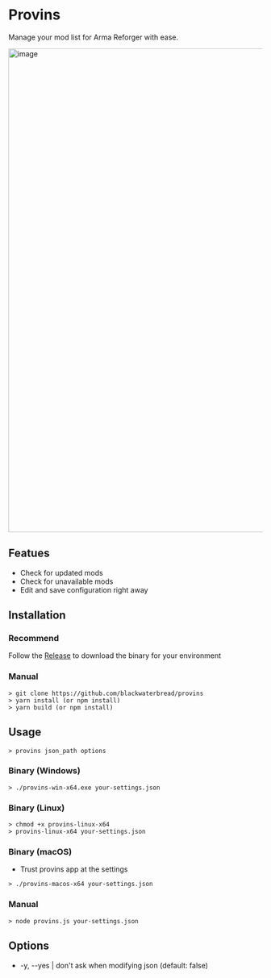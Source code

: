 # Provins
Manage your mod list for Arma Reforger with ease.

<img width="960" alt="image" src="https://github.com/user-attachments/assets/1cd4292a-43b4-4174-aa0a-7051be9b464b">

## Featues
* Check for updated mods
* Check for unavailable mods
* Edit and save configuration right away

## Installation
### Recommend
Follow the [Release](https://github.com/blackwaterbread/provins/releases) to download the binary for your environment

### Manual
```
> git clone https://github.com/blackwaterbread/provins
> yarn install (or npm install)
> yarn build (or npm install)
```

## Usage
```
> provins json_path options
```
### Binary (Windows)
```
> ./provins-win-x64.exe your-settings.json
```
### Binary (Linux)
```
> chmod +x provins-linux-x64
> provins-linux-x64 your-settings.json
```
### Binary (macOS)
* Trust provins app at the settings
```
> ./provins-macos-x64 your-settings.json
```
### Manual
```
> node provins.js your-settings.json
```

## Options
* -y, --yes | don't ask when modifying json (default: false)
